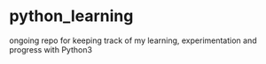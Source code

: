 # python_learning
ongoing repo for keeping track of my learning, experimentation and progress with Python3
